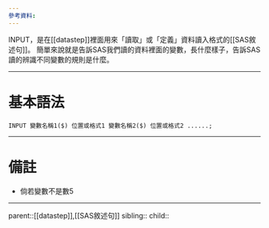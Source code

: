 ```yaml
---
參考資料:
---
```

INPUT，是在[[datastep]]裡面用來「讀取」或「定義」資料讀入格式的[[SAS敘述句]]。
簡單來說就是告訴SAS我們讀的資料裡面的變數，長什麼樣子，告訴SAS讀的辨識不同變數的規則是什麼。
- - -
# 基本語法
```SAS
INPUT 變數名稱1($) 位置或格式1 變數名稱2($) 位置或格式2 ......;
```
- - -
# 備註
- 倘若變數不是數5
- - -
parent::[[datastep]],[[SAS敘述句]]
sibling::
child::